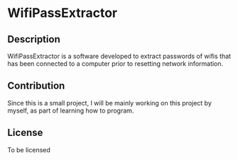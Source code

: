 # WifiPassExtractor

## Description

WifiPassExtractor is a software developed to extract passwords of wifis that has been connected to a computer prior to resetting network information.

## Contribution

Since this is a small project, I will be mainly working on this project by myself, as part of learning how to program.

## License

To be licensed
